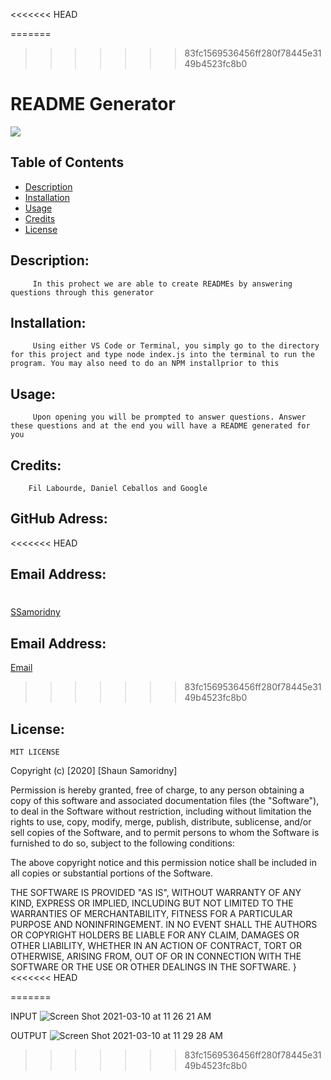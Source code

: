 <<<<<<< HEAD


=======
>>>>>>> 83fc1569536456ff280f78445e3149b4523fc8b0
# README Generator
![](https://img.shields.io/badge/README-GOODREADME-brightgreen)

## Table of Contents
- [Description](#description)
- [Installation](#installation)
- [Usage](#usage)
- [Credits](#credits)
- [License](#license)

## Description: 

         In this prohect we are able to create READMEs by answering questions through this generator

## Installation:

         Using either VS Code or Terminal, you simply go to the directory for this project and type node index.js into the terminal to run the program. You may also need to do an NPM installprior to this

## Usage:

         Upon opening you will be prompted to answer questions. Answer these questions and at the end you will have a README generated for you

## Credits:

        Fil Labourde, Daniel Ceballos and Google

## GitHub Adress:

<<<<<<< HEAD
[](github.com/SSamoridny)

## Email Address:

[](ssamoridny@gmail.com)
=======
[SSamoridny](github.com/SSamoridny)

## Email Address:

[Email](ssamoridny@gmail.com)
>>>>>>> 83fc1569536456ff280f78445e3149b4523fc8b0

## License:
    
    MIT LICENSE

 Copyright (c) [2020] [Shaun Samoridny]

 Permission is hereby granted, free of charge, to any person obtaining a copy
 of this software and associated documentation files (the "Software"), to deal
 in the Software without restriction, including without limitation the rights
 to use, copy, modify, merge, publish, distribute, sublicense, and/or sell
 copies of the Software, and to permit persons to whom the Software is
 furnished to do so, subject to the following conditions:

 The above copyright notice and this permission notice shall be included in all
 copies or substantial portions of the Software.

 THE SOFTWARE IS PROVIDED "AS IS", WITHOUT WARRANTY OF ANY KIND, EXPRESS OR
 IMPLIED, INCLUDING BUT NOT LIMITED TO THE WARRANTIES OF MERCHANTABILITY,
 FITNESS FOR A PARTICULAR PURPOSE AND NONINFRINGEMENT. IN NO EVENT SHALL THE
 AUTHORS OR COPYRIGHT HOLDERS BE LIABLE FOR ANY CLAIM, DAMAGES OR OTHER
 LIABILITY, WHETHER IN AN ACTION OF CONTRACT, TORT OR OTHERWISE, ARISING FROM,
 OUT OF OR IN CONNECTION WITH THE SOFTWARE OR THE USE OR OTHER DEALINGS IN THE
 SOFTWARE.
 }
<<<<<<< HEAD
      

   
=======

INPUT
![Screen Shot 2021-03-10 at 11 26 21 AM](https://user-images.githubusercontent.com/30538162/110679092-4eac7500-8194-11eb-9888-e8d51d069a60.png)

OUTPUT
![Screen Shot 2021-03-10 at 11 29 28 AM](https://user-images.githubusercontent.com/30538162/110679174-6c79da00-8194-11eb-8330-95e408d9f046.png)
>>>>>>> 83fc1569536456ff280f78445e3149b4523fc8b0
